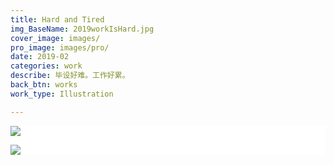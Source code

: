 ```yaml
---
title: Hard and Tired
img_BaseName: 2019workIsHard.jpg
cover_image: images/
pro_image: images/pro/
date: 2019-02
categories: work
describe: 毕设好难。工作好累。
back_btn: works
work_type: Illustration

---
```

<div style=" background-color:white; ">
<a  href="https://waterpatch.oss-cn-guangzhou.aliyuncs.com/illustration/Work_Is_Hard/KS.jpg" class="fancybox" data-fancybox="gallery1"><img class="content-a-img" src="https://waterpatch.oss-cn-guangzhou.aliyuncs.com/illustration/Work_Is_Hard/KS.jpg" ></a>

<a  href="https://waterpatch.oss-cn-guangzhou.aliyuncs.com/illustration/Work_Is_Hard/JC.jpg" class="fancybox" data-fancybox="gallery1"><img class="content-a-img" src="https://waterpatch.oss-cn-guangzhou.aliyuncs.com/illustration/Work_Is_Hard/JC.jpg" ></a>
</div>